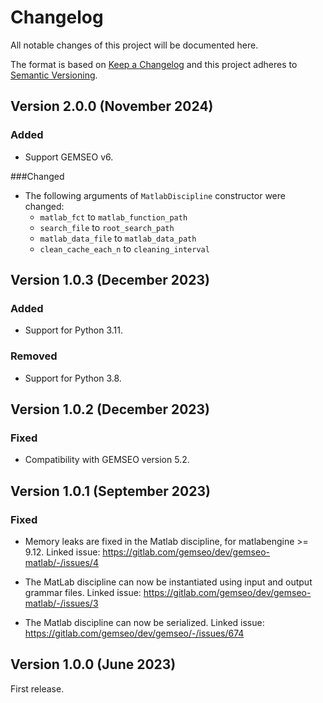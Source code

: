 <!--
Copyright 2021 IRT Saint Exupéry, https://www.irt-saintexupery.com

This work is licensed under the Creative Commons Attribution-ShareAlike 4.0
International License. To view a copy of this license, visit
http://creativecommons.org/licenses/by-sa/4.0/ or send a letter to Creative
Commons, PO Box 1866, Mountain View, CA 94042, USA.
-->

<!--
Changelog titles are:
- Added: for new features.
- Changed: for changes in existing functionality.
- Deprecated: for soon-to-be removed features.
- Removed: for now removed features.
- Fixed: for any bug fixes.
- Security: in case of vulnerabilities.
-->

# Changelog

All notable changes of this project will be documented here.

The format is based on
[Keep a Changelog](https://keepachangelog.com/en/1.0.0)
and this project adheres to
[Semantic Versioning](https://semver.org/spec/v2.0.0.html).

## Version 2.0.0 (November 2024)

### Added

- Support GEMSEO v6.

###Changed

- The following arguments of `MatlabDiscipline` constructor were changed:
  - `matlab_fct` to `matlab_function_path`
  - `search_file` to `root_search_path`
  - `matlab_data_file` to `matlab_data_path`
  - `clean_cache_each_n` to `cleaning_interval`

## Version 1.0.3 (December 2023)

### Added

- Support for Python 3.11.

### Removed

- Support for Python 3.8.

## Version 1.0.2 (December 2023)

### Fixed

- Compatibility with GEMSEO version 5.2.

## Version 1.0.1 (September 2023)

### Fixed

- Memory leaks are fixed in the Matlab discipline,
for matlabengine >= 9.12.
Linked issue:
<https://gitlab.com/gemseo/dev/gemseo-matlab/-/issues/4>

- The MatLab discipline can now be instantiated using input and output
grammar files. Linked issue:
<https://gitlab.com/gemseo/dev/gemseo-matlab/-/issues/3>

- The Matlab discipline can now be serialized. Linked issue:
<https://gitlab.com/gemseo/dev/gemseo/-/issues/674>

## Version 1.0.0 (June 2023)

First release.
